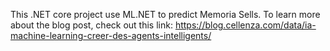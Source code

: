This .NET core project use ML.NET to predict Memoria Sells. To learn more about the blog post, check out this link: https://blog.cellenza.com/data/ia-machine-learning-creer-des-agents-intelligents/